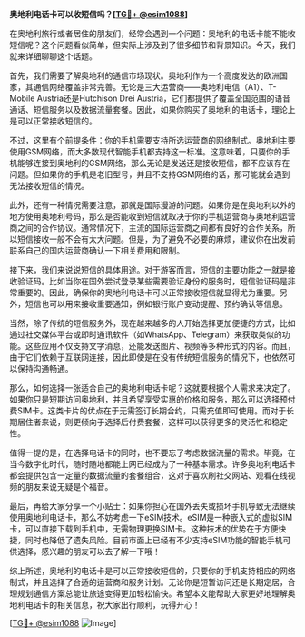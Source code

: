 **奥地利电话卡可以收短信吗？[[TG💪+ @esim1088](https://t.me/s/esim1088)]**

在奥地利旅行或者居住的朋友们，经常会遇到一个问题：奥地利的电话卡能不能收短信呢？这个问题看似简单，但实际上涉及到了很多细节和背景知识。今天，我们就来详细聊聊这个话题。

首先，我们需要了解奥地利的通信市场现状。奥地利作为一个高度发达的欧洲国家，其通信网络覆盖非常完善。无论是三大运营商——奥地利电信（A1）、T-Mobile Austria还是Hutchison Drei Austria，它们都提供了覆盖全国范围的语音通话、短信服务以及数据流量套餐。因此，如果你购买了奥地利的电话卡，理论上是可以正常接收短信的。

不过，这里有个前提条件：你的手机需要支持所选运营商的网络制式。奥地利主要使用GSM网络，而大多数现代智能手机都支持这一标准。这意味着，只要你的手机能够连接到奥地利的GSM网络，那么无论是发送还是接收短信，都不应该存在问题。但如果你的手机是老旧型号，并且不支持GSM网络的话，那可能就会遇到无法接收短信的情况。

此外，还有一种情况需要注意，那就是国际漫游的问题。如果你是在奥地利以外的地方使用奥地利号码，那么是否能收到短信就取决于你的手机运营商与奥地利运营商之间的合作协议。通常情况下，主流的国际运营商之间都有良好的合作关系，所以短信接收一般不会有太大问题。但是，为了避免不必要的麻烦，建议你在出发前联系自己的国内运营商确认一下相关费用和限制。

接下来，我们来说说短信的具体用途。对于游客而言，短信的主要功能之一就是接收验证码。比如当你在国外尝试登录某些需要验证身份的服务时，短信验证码是非常重要的。因此，确保你的奥地利电话卡可以正常接收短信就显得尤为重要。另外，短信也可以用来接收重要通知，例如银行账户变动提醒、预约确认等信息。

当然，除了传统的短信服务外，现在越来越多的人开始选择更加便捷的方式，比如通过社交媒体平台或即时通讯软件（如WhatsApp、Telegram）来获取类似的功能。这些应用不仅支持文字消息，还能发送图片、视频等多种形式的内容。而且，由于它们依赖于互联网连接，因此即使是在没有传统短信服务的情况下，也依然可以保持沟通畅通。

那么，如何选择一张适合自己的奥地利电话卡呢？这就要根据个人需求来决定了。如果你只是短期访问奥地利，并且希望享受实惠的价格和服务，那么可以选择预付费SIM卡。这类卡片的优点在于无需签订长期合约，只需充值即可使用。而对于长期居住者来说，则更倾向于选择后付费套餐，这样可以获得更多的灵活性和稳定性。

值得一提的是，在选择电话卡的同时，也不要忘了考虑数据流量的需求。毕竟，在当今数字化时代，随时随地都能上网已经成为了一种基本需求。许多奥地利电话卡都会提供包含一定量的数据流量的套餐组合，这对于喜欢刷社交网站、观看在线视频的朋友来说无疑是个福音。

最后，再给大家分享一个小贴士：如果你担心在国外丢失或损坏手机导致无法继续使用奥地利电话卡，那么不妨考虑一下eSIM技术。eSIM是一种嵌入式的虚拟SIM卡，可以直接下载到手机中，无需物理更换SIM卡。这种技术的优势在于方便快捷，同时也降低了遗失风险。目前市面上已经有不少支持eSIM功能的智能手机可供选择，感兴趣的朋友可以去了解一下哦！

综上所述，奥地利的电话卡是可以正常接收短信的，只要你的手机支持相应的网络制式，并且选择了合适的运营商和服务计划。无论你是短暂访问还是长期定居，合理规划通信方案总能让旅途变得更加轻松愉快。希望本文能帮助大家更好地理解奥地利电话卡的相关信息，祝大家出行顺利，玩得开心！

[[TG💪+ @esim1088](https://t.me/s/esim1088) ![Image](https://i.postimg.cc/4NQfJmqS/Snipaste-2025-05-13-00-14-12.png)]